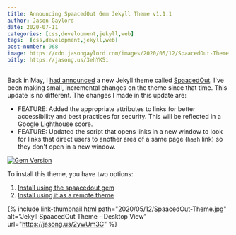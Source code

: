```yaml
---
title: Announcing SpaacedOut Gem Jekyll Theme v1.1.1
author: Jason Gaylord
date: 2020-07-11
categories: [css,development,jekyll,web]
tags:  [css,development,jekyll,web]
post-number: 968
image: https://cdn.jasongaylord.com/images/2020/05/12/SpaacedOut-Theme.jpg
bitly: https://jasong.us/3ehYK5i
---
```


Back in May, I [had announced](https://jasong.us/3fBMNtn) a new Jekyll theme called [SpaacedOut](https://jasong.us/2ywUm3C). I've been making small, incremental changes on the theme since that time. This update is no different. The changes I made in this update are:

- FEATURE: Added the appropriate attributes to links for better accessibility and best practices for security. This will be reflected in a Google Lighthouse score.
- FEATURE: Updated the script that opens links in a new window to look for links that direct users to another area of a same page (`hash` link) so they don't open in a new window.

[![Gem Version](https://badge.fury.io/rb/spaacedout.svg)](https://jasong.us/3bp45GJ)

To install this theme, you have two options:

1. [Install using the spaacedout gem](https://jasong.us/3fBMNtn#install-using-the-spaacedout-gem)
2. [Install using it as a remote theme](https://jasong.us/3fBMNtn#install-using-remote-theme)

{% include link-thumbnail.html path="2020/05/12/SpaacedOut-Theme.jpg" alt="Jekyll SpaacedOut Theme - Desktop View" url="https://jasong.us/2ywUm3C" %}